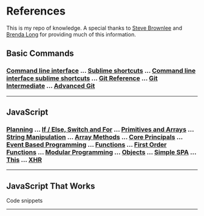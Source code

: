 # References
This is my repo of knowledge. A special thanks to [Steve Brownlee](https://github.com/stevebrownlee) and [Brenda Long](https://github.com/brendalong) for providing much of this information.

## Basic Commands

### [Command line interface](REF_CLI.md) ... [Sublime shortcuts](REF_SUBLIME_SHORCUTS.md) ... [Command line interface sublime shortcuts](REF_CMD_LINE.md) ... [Git Reference](REF_GIT.md) ... [Git Intermediate](REF_GIT_ITERMEDIATE.md) ... [Advanced Git](REF_ADVANCED_GIT.md)

---

## JavaScript

### [Planning](REF_PLANNING.md) ... [If / Else, Switch and For](REF_JS_IF_ELSE.md) ... [Primitives and Arrays](REF_PRIMITIVES_ARRAYS.md) ... [String Manipulation](REF_STRING_MANIPULATION.md) ... [Array Methods](REF_ARRAY_METHODS.md) ... [Core Principals](REF_CORE.md) ... [Event Based Programming](REF_EVENT_PROGRAMMING.md) ... [Functions](REF_FUNCTIONS.md) ... [First Order Functions](REF_FIRST_ORDER.md) ... [Modular Programming](REF_MODULAR.md) ... [Objects](REF_OBJECTS.md) ... [Simple SPA](REF_SIMPLE_SPA.md) ... [This](REF_THIS.md) ... [XHR](REF_XHR.md)

---

## JavaScript That Works
Code snippets



---

















